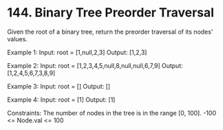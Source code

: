 # 144. Binary Tree Preorder Traversal
Given the root of a binary tree, return the preorder traversal of its nodes' values.


Example 1:
Input: root = [1,null,2,3]
Output: [1,2,3]

Example 2:
Input: root = [1,2,3,4,5,null,8,null,null,6,7,9]
Output: [1,2,4,5,6,7,3,8,9]

Example 3:
Input: root = []
Output: []

Example 4:
Input: root = [1]
Output: [1]

Constraints:
The number of nodes in the tree is in the range [0, 100].
-100 <= Node.val <= 100